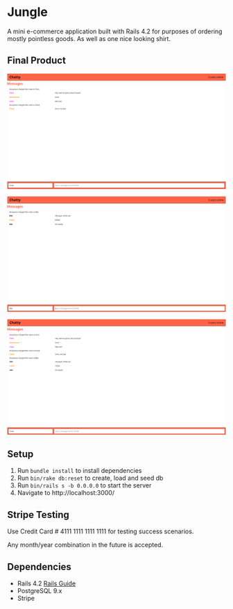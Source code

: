 # Jungle

A mini e-commerce application built with Rails 4.2 for purposes of ordering mostly pointless goods.
As well as one nice looking shirt.


## Final Product

!["Users, can post with or without names"](https://github.com/erik-mackie/ChattyApp/blob/master/Media/Chat.png)

!["New User cannot see chat history"](https://github.com/erik-mackie/ChattyApp/blob/master/Media/NewUser.png)

!["User in chat updates "](https://github.com/erik-mackie/ChattyApp/blob/master/Media/ChatWithNewUser.png)






## Setup

1. Run `bundle install` to install dependencies
2. Run `bin/rake db:reset` to create, load and seed db
3. Run `bin/rails s -b 0.0.0.0` to start the server
4. Navigate to http://localhost:3000/

## Stripe Testing

Use Credit Card # 4111 1111 1111 1111 for testing success scenarios.

Any month/year combination in the future is accepted.

## Dependencies

* Rails 4.2 [Rails Guide](http://guides.rubyonrails.org/v4.2/)
* PostgreSQL 9.x
* Stripe
